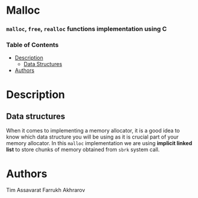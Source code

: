 # Malloc
### `malloc`, `free`, `realloc` functions implementation using C


### Table of Contents
- [Description](#description)
  - [Data Structures](#Data)
- [Authors](#authors)

# Description
## Data structures
When it comes to implementing a memory allocator, it is a good idea to know which data structure you will be using as it is crucial part of your memory allocator.
In this `malloc` implementation we are using **implicit linked list** to store chunks of memory obtained from `sbrk` system call.
# Authors
Tim Assavarat
Farrukh Akhrarov
